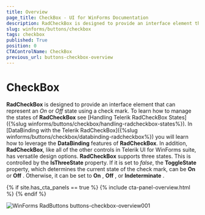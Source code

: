 ```yaml
---
title: Overview
page_title: CheckBox - UI for WinForms Documentation
description: RadCheckBox is designed to provide an interface element that can represent an On or Off state using a check mark.
slug: winforms/buttons/checkbox
tags: checkbox
published: True
position: 0
CTAControlName: CheckBox
previous_url: buttons-checkbox-overview
---
```


# CheckBox

__RadCheckBox__ is designed to provide an interface element that can represent an *On* or *Off* state using a check mark. To learn how to manage the states of __RadCheckBox__ see  [Handling Telerik RadCheckBox States]({%slug winforms/buttons/checkbox/handling-radcheckbox-states%}). In [DataBinding with the Telerik RadCheckBox]({%slug winforms/buttons/checkbox/databinding-radcheckbox%}) you will learn how to leverage the __DataBinding__ features of __RadCheckBox__. In addition, __RadCheckBox__, like all of the other controls in Telerik UI for WinForms suite, has versatile design options.
__RadCheckBox__ supports three states. This is controlled by the __IsThreeState__ property. If it is set to *false*, the __ToggleState__ property, which determines the current state of the check mark, can be  __On__ or __Off__ . Otherwise, it can be set to __On__ , __Off__ , or __Indeterminate__ .

{% if site.has_cta_panels == true %}
{% include cta-panel-overview.html %}
{% endif %}


![WinForms RadButtons buttons-checkbox-overview001](images/buttons-checkbox-overview001.png)
        
